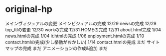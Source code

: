 # original-hp

メインヴィジュアルの変更
メインビジュアルの完成 12/29
newsの完成 12/29
top_ttlの変更 12/30
workの完成 12/31
HOMEの完成 12/31
about.html完成 1/04
news.htmlの完成 1/04
ir.htmlの完成 1/06
enployment.htmlの完成 1/10
contact.htmlの完成(少し挙動がおかしい) 1/14
contact.htmlの完成 まだ
サイトマップの完成 まだ
アニメーションの作成&追加 まだ